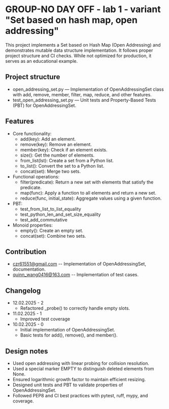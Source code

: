 # GROUP-NO DAY OFF - lab 1 - variant "Set based on hash map, open addressing"

This project implements a Set based on Hash Map (Open Addressing) and demonstrates mutable data structure implementation. It follows proper project structure and CI checks. While not optimized for production, it serves as an educational example.

## Project structure

- open_addressing_set.py — Implementation of OpenAddressingSet class with add, remove, member, filter, map, reduce, and other features.
- test_open_addressing_set.py — Unit tests and Property-Based Tests (PBT) for OpenAddressingSet.

## Features

- Core functionality:
  - add(key): Add an element.
  - remove(key): Remove an element.
  - member(key): Check if an element exists.
  - size(): Get the number of elements.
  - from_list(lst): Create a set from a Python list.
  - to_list(): Convert the set to a Python list.
  - concat(set): Merge two sets.
- Functional operations:
  - filter(predicate): Return a new set with elements that satisfy the predicate.
  - map(func): Apply a function to all elements and return a new set.
  - reduce(func, initial_state): Aggregate values using a given function.
- PBT:
  - test_from_list_to_list_equality
  - test_python_len_and_set_size_equality
  - test_add_commutative
- Monoid properties:
  - empty(): Create an empty set.
  - concat(set): Combine two sets.

## Contribution

- <czr61551@gmail.com> -- Implementation of OpenAddressingSet, documentation.
- <quinn_wang0416@163.com> -- Implementation of test cases.

## Changelog

- 12.02.2025 - 2
  - Refactored _probe() to correctly handle empty slots.
- 11.02.2025 - 1
  - Improved test coverage
- 10.02.2025 - 0
  - Initial implementation of OpenAddressingSet.
  - Basic tests for add(), remove(), and member().

## Design notes

- Used open addressing with linear probing for collision resolution.
- Used a special marker EMPTY to distinguish deleted elements from None.
- Ensured logarithmic growth factor to maintain efficient resizing.
- Designed unit tests and PBT to validate properties of OpenAddressingSet.
- Followed PEP8 and CI best practices with pytest, ruff, mypy, and coverage.
